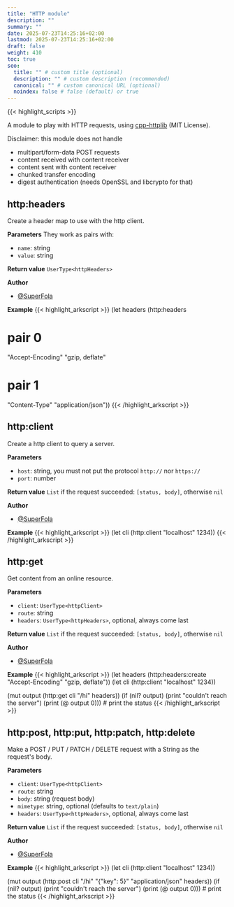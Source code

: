 ```yaml
---
title: "HTTP module"
description: ""
summary: ""
date: 2025-07-23T14:25:16+02:00
lastmod: 2025-07-23T14:25:16+02:00
draft: false
weight: 410
toc: true
seo:
  title: "" # custom title (optional)
  description: "" # custom description (recommended)
  canonical: "" # custom canonical URL (optional)
  noindex: false # false (default) or true
---
```


{{< highlight_scripts >}}

A module to play with HTTP requests, using [cpp-httplib](https://github.com/yhirose/cpp-httplib) (MIT License).

Disclaimer: this module does not handle
* multipart/form-data POST requests
* content received with content receiver
* content sent with content receiver
* chunked transfer encoding
* digest authentication (needs OpenSSL and libcrypto for that)

## http:headers

Create a header map to use with the http client.

**Parameters**
They work as pairs with:
- `name`: string
- `value`: string

**Return value** `UserType<httpHeaders>`

**Author**
- [@SuperFola](https://github.com/SuperFola)

**Example**
{{< highlight_arkscript >}}
(let headers (http:headers
  # pair 0
  "Accept-Encoding" "gzip, deflate"
  # pair 1
  "Content-Type" "application/json"))
{{< /highlight_arkscript >}}

## http:client

Create a http client to query a server.

**Parameters**
- `host`: string, you must not put the protocol `http://` nor `https://`
- `port`: number

**Return value** `List` if the request succeeded: `[status, body]`, otherwise `nil`

**Author**
- [@SuperFola](https://github.com/SuperFola)

**Example**
{{< highlight_arkscript >}}
(let cli (http:client "localhost" 1234))
{{< /highlight_arkscript >}}

## http:get

Get content from an online resource.

**Parameters**
- `client`: `UserType<httpClient>`
- `route`: string
- `headers`: `UserType<httpHeaders>`, optional, always come last

**Return value** `List` if the request succeeded: `[status, body]`, otherwise `nil`

**Author**
- [@SuperFola](https://github.com/SuperFola)

**Example**
{{< highlight_arkscript >}}
(let headers (http:headers:create
  "Accept-Encoding" "gzip, deflate"))
(let cli (http:client "localhost" 1234))

(mut output (http:get cli "/hi" headers))
(if (nil? output)
  (print "couldn't reach the server")
  (print (@ output 0)))  # print the status
{{< /highlight_arkscript >}}

## http:post, http:put, http:patch, http:delete

Make a POST / PUT / PATCH / DELETE request with a String as the request's body.

**Parameters**
- `client`: `UserType<httpClient>`
- `route`: string
- `body`: string (request body)
- `mimetype`: string, optional (defaults to `text/plain`)
- `headers`: `UserType<httpHeaders>`, optional, always come last

**Return value** `List` if the request succeeded: `[status, body]`, otherwise `nil`

**Author**
- [@SuperFola](https://github.com/SuperFola)

**Example**
{{< highlight_arkscript >}}
(let cli (http:client "localhost" 1234))

(mut output (http:post cli "/hi" "{\"key\": 5}" "application/json" headers))
(if (nil? output)
  (print "couldn't reach the server")
  (print (@ output 0)))  # print the status
{{< /highlight_arkscript >}}
